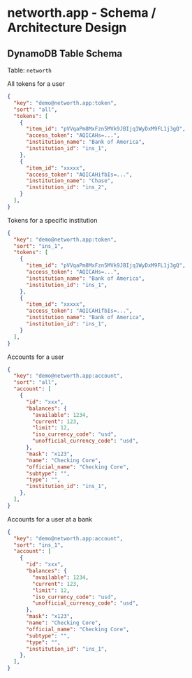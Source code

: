 # networth.app - Schema / Architecture Design

## DynamoDB Table Schema

Table: `networth`

All tokens for a user

```json
{
  "key": "demo@networth.app:token",
  "sort": "all",
  "tokens": [
    {
      "item_id": "pVVqaPm8MxFzn5MVk9JBIjq1WyDxM9FL1j3gQ",
      "access_token": "AQICAHs=...",
      "institution_name": "Bank of America",
      "institution_id": "ins_1",
    },
    {
      "item_id": "xxxxx",
      "access_token": "AQICAHifbIs=...",
      "institution_name": "Chase",
      "institution_id": "ins_2",
    }
  ],
}
```

Tokens for a specific institution

```json
{
  "key": "demo@networth.app:token",
  "sort": "ins_1",
  "tokens": [
    {
      "item_id": "pVVqaPm8MxFzn5MVk9JBIjq1WyDxM9FL1j3gQ",
      "access_token": "AQICAHs=...",
      "institution_name": "Bank of America",
      "institution_id": "ins_1",
    },
    {
      "item_id": "xxxxx",
      "access_token": "AQICAHifbIs=...",
      "institution_name": "Bank of America",
      "institution_id": "ins_1",
    }
  ],
}
```

Accounts for a user

```json
{
  "key": "demo@networth.app:account",
  "sort": "all",
  "account": [
    {
      "id": "xxx",
      "balances": {
        "available": 1234,
        "current": 123,
        "limit": 12,
        "iso_currency_code": "usd",
        "unofficial_currency_code": "usd",
      },
      "mask": "x123",
      "name": "Checking Core",
      "official_name": "Checking Core",
      "subtype": "",
      "type": "",
      "institution_id": "ins_1",
    },
  ],
}
```

Accounts for a user at a bank

```json
{
  "key": "demo@networth.app:account",
  "sort": "ins_1",
  "account": [
    {
      "id": "xxx",
      "balances": {
        "available": 1234,
        "current": 123,
        "limit": 12,
        "iso_currency_code": "usd",
        "unofficial_currency_code": "usd",
      },
      "mask": "x123",
      "name": "Checking Core",
      "official_name": "Checking Core",
      "subtype": "",
      "type": "",
      "institution_id": "ins_1",
    },
  ],
}
```














<!--
Table: `networth_token`
| email (partition key: string) | tokens (map) |
| --- | --- | --- |
| demo@networth.app |
```json
{ "ins_1":
  {
    "name": "Bank of America",
    "tokens": ["encrypted_token_1", "encrypted_token_2"],
    "accounts": [...]
  }
}
```

Table: `networth_history`

| email (partition key: string) | datetime (sort key: string) | networth (number) |
| --- | --- | --- |
| demo@networth.app | 2018-01-01T12:01:02 | 100 |
| demo@networth.app | 2018-02-01T12:01:02 | 140 |
| demo@networth.app | 2018-02-02T12:01:02 | 240 |

Table: `networth_transaction`
| email (partition key: string) | datetime (sort key: string) | name | category | value
| --- | --- | --- | --- | --- |
| demo@networth.app | 2018-01-01T12:01:02 | McDonald purchase | Food | $10
| demo@networth.app | 2018-01-01T12:02:02 | networth.app purchase | SASS | $100 -->
